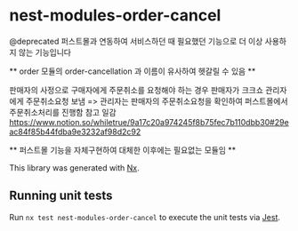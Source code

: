 # nest-modules-order-cancel

@deprecated
퍼스트몰과 연동하여 서비스하던 때 필요했던 기능으로
더 이상 사용하지 않는 기능입니다


** order 모듈의 order-cancellation 과 이름이 유사하여 헷갈릴 수 있음 **

판매자의 사정으로 구매자에게 주문취소를 요청해야 하는 경우 
판매자가 크크쇼 관리자에게 주문취소요청 보냄 => 관리자는 판매자의 주문취소요청을 확인하여 퍼스트몰에서 주문취소처리를 진행함
참고 일감 https://www.notion.so/whiletrue/9a17c20a974245f8b75fec7b110dbb30#29eac84f85b44fdba9e3232af98d2c92

** 퍼스트몰 기능을 자체구현하여 대체한 이후에는 필요없는 모듈임 **

This library was generated with [Nx](https://nx.dev).

## Running unit tests

Run `nx test nest-modules-order-cancel` to execute the unit tests via [Jest](https://jestjs.io).
